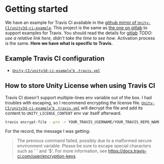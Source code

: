 # Getting started

We have an example for Travis CI available in the [github mirror of `Unity-CI/unity3d-ci-example`](https://github.com/Unity-CI/unity3d-ci-example). This project is the same as [the one on gitlab](https://gitlab.com/gableroux/unity3d-gitlab-ci-example) to support examples for Travis. You should read the details for [gitlab](http://game.ci/docs/gitlab) _TODO: use a relative link here, didn't take the time to see how_. Activation process is the same. **Here we have what is specific to Travis.**

## Example Travis CI configuration

- [`Unity-CI/unity3d-ci-example`'s `.travis.yml`](https://github.com/Unity-CI/unity3d-ci-example/blob/master/.travis.yml)

## How to store Unity License when using Travis CI

Travis CI doesn't support multiple-lines env variable out of the box. I had troubles with escaping, so I recommend encrypting the license file. [`Unity-CI/unity3d-ci-example`'s `.travis.yml`](https://github.com/Unity-CI/unity3d-ci-example/blob/master/.travis.yml) will decrypt the file and add its content to `UNITY_LICENSE_CONTENT` env var itself afterward.

```bash
travis encrypt-file --pro -r YOUR_TRAVIS_USERNAME/YOUR_TRAVIS_REPO_NAME ./Unity_v2018.x.ulf # TODO confirm new file name for 2019
```

For the record, the message I was getting:

> The previous command failed, possibly due to a malformed secure environment variable.
> Please be sure to escape special characters such as ' ' and '\$'.
> For more information, see https://docs.travis-ci.com/user/encryption-keys.
